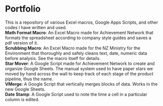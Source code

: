 # Portfolio  
This is a repository of various Excel macros, Google Apps Scripts, and other codes I have written and used.    
**Math Format Macro**: An Excel Macro made for Achievement Network that formats the spreadsheet according to company style guides and saves a pdf version of it.  
**Scrubbing Macro**: An Excel Macro made for the NZ Ministry for the Environment that thoroughly and safely cleans text, date, numeric data before analysis. See the macro itself for details.  
**Star Mover**: A Google Script made for Achievement Network to create and organize Google Sheets. The manual system used to have paper stars we moved by hand across the wall to keep track of each stage of the product pipeline, thus the name.  
**VMerge**: A Google Script that vertically merges blocks of data. Works in the new Google Sheets.  
**Date Stamp**: A Google Script used to note the time a cell in a particular column is edited.  
